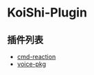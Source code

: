 # KoiShi-Plugin

## 插件列表

- [cmd-reaction](https://github.com/Bi8Biu/KoiShi-Plugin/tree/cmd-reaction/external/cmd-reaction)
- [voice-pkg](https://github.com/Bi8Biu/KoiShi-Plugin/tree/voice-pkg/external/voice-pkg)
